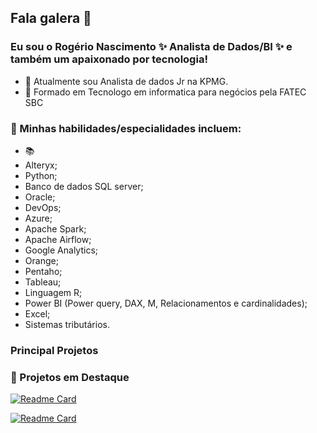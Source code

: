
## Fala galera 👋
### Eu sou o Rogério Nascimento  ✨ Analista de Dados/BI ✨ e também um apaixonado por tecnologia!

- 🔭 Atualmente sou Analista de dados Jr na KPMG.
- 🌱 Formado em Tecnologo em informatica para negócios pela FATEC SBC


### **📱 Minhas habilidades/especialidades incluem:**
- 📚   
- Alteryx;
-	Python;
-	Banco de dados SQL server;
-	Oracle;
-	DevOps;
-	Azure;
-	Apache Spark;
-	Apache Airflow;
-	Google Analytics;
-	Orange;
-	Pentaho;
-	Tableau;
-	Linguagem R;
-	Power BI (Power query, DAX, M, Relacionamentos e cardinalidades);
-	Excel;
-	Sistemas tributários. 



### Principal Projetos
### 📌 Projetos em Destaque

[![Readme Card](https://github.com/Rogerio-Nascimento/Rogerio-Nascimento/assets/87660080/4e7c617d-fb25-40e4-abe8-02f24c0060ad)](https://github.com/Rogerio-Nascimento/Projeto_Automacao_Procedures)



  [![Readme Card](https://github.com/Rogerio-Nascimento/Rogerio-Nascimento/assets/87660080/4c7e3dd3-a429-47cf-80d3-50aa1c4d721c)](https://github.com/Rogerio-Nascimento/MP3_downloand.git)



